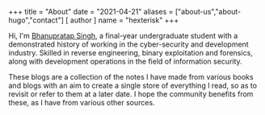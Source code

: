 +++
title = "About"
date = "2021-04-21"
aliases = ["about-us","about-hugo","contact"]
[ author ]
  name = "hexterisk"
+++

Hi, I'm [Bhanupratap Singh](https://hexterisk.tech), a final-year undergraduate student with a demonstrated history of working in the cyber-security and development industry. Skilled in reverse engineering, binary exploitation and forensics, along with development operations in the field of information security.

These blogs are a collection of the notes I have made from various books and blogs with an aim to create a single store of everything I read, so as to revisit or refer to them at a later date. I hope the community benefits from these, as I have from various other sources.